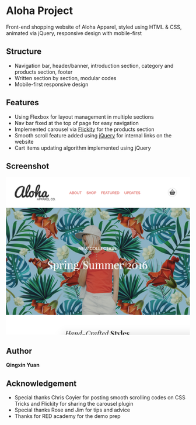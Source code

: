 # Aloha Project
Front-end shopping website of Aloha Apparel, styled using HTML & CSS, animated via jQuery, responsive design with mobile-first 
## Structure
* Navigation bar, header/banner, introduction section, category and products section, footer
* Written section by section, modular codes
* Mobile-first responsive design
## Features
* Using Flexbox for layout management in multiple sections
* Nav bar fixed at the top of page for easy navigation
* Implemented carousel via [Flickity](https://flickity.metafizzy.co/) for the products section
* Smooth scroll feature added using [jQuery](https://jquery.com/) for internal links on the website
* Cart items updating algorithm implemented using jQuery
## Screenshot
![Alt text](/images/project-screenshot.png?raw=true "website screenshot")

## Author
**Qingxin Yuan**
## Acknowledgement
* Special thanks Chris Coyier for posting smooth scrolling codes on CSS Tricks and Flickity for sharing the carousel plugin
* Special thanks Rose and Jim for tips and advice
* Thanks for RED academy for the demo prep